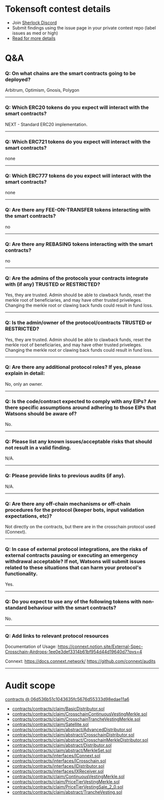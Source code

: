 
# Tokensoft contest details

- Join [Sherlock Discord](https://discord.gg/MABEWyASkp)
- Submit findings using the issue page in your private contest repo (label issues as med or high)
- [Read for more details](https://docs.sherlock.xyz/audits/watsons)

# Q&A

### Q: On what chains are the smart contracts going to be deployed?
Arbitrum, Optimism, Gnosis, Polygon
___

### Q: Which ERC20 tokens do you expect will interact with the smart contracts? 
NEXT - Standard ERC20 implementation.
___

### Q: Which ERC721 tokens do you expect will interact with the smart contracts? 
none
___

### Q: Which ERC777 tokens do you expect will interact with the smart contracts? 
none
___

### Q: Are there any FEE-ON-TRANSFER tokens interacting with the smart contracts?

no
___

### Q: Are there any REBASING tokens interacting with the smart contracts?

no
___

### Q: Are the admins of the protocols your contracts integrate with (if any) TRUSTED or RESTRICTED?
Yes, they are trusted. Admin should be able to clawback funds, reset the merkle root of beneficiaries, and may have other trusted priveleges. Changing the merkle root or clawing back funds could result in fund loss.
___

### Q: Is the admin/owner of the protocol/contracts TRUSTED or RESTRICTED?
Yes, they are trusted. Admin should be able to clawback funds, reset the merkle root of beneficiaries, and may have other trusted priveleges. Changing the merkle root or clawing back funds could result in fund loss.
___

### Q: Are there any additional protocol roles? If yes, please explain in detail:
No, only an owner.
___

### Q: Is the code/contract expected to comply with any EIPs? Are there specific assumptions around adhering to those EIPs that Watsons should be aware of?
No.
___

### Q: Please list any known issues/acceptable risks that should not result in a valid finding.
N/A.
___

### Q: Please provide links to previous audits (if any).
N/A.
___

### Q: Are there any off-chain mechanisms or off-chain procedures for the protocol (keeper bots, input validation expectations, etc)?
Not directly on the contracts, but there are in the crosschain protocol used (Connext).
___

### Q: In case of external protocol integrations, are the risks of external contracts pausing or executing an emergency withdrawal acceptable? If not, Watsons will submit issues related to these situations that can harm your protocol's functionality.
Yes.
___

### Q: Do you expect to use any of the following tokens with non-standard behaviour with the smart contracts?
No.
___

### Q: Add links to relevant protocol resources
Documentation of Usage: 
https://connext.notion.site/External-Spec-Crosschain-Airdrops-1ee0e3def3314b61bf954d44d19640d7?pvs=4

Connext: 
https://docs.connext.network/
https://github.com/connext/audits
___



# Audit scope


[contracts @ 06d536b51c1043635fc5676d55333d98edae11a6](https://github.com/SoftDAO/contracts/tree/06d536b51c1043635fc5676d55333d98edae11a6)
- [contracts/contracts/claim/BasicDistributor.sol](contracts/contracts/claim/BasicDistributor.sol)
- [contracts/contracts/claim/CrosschainContinuousVestingMerkle.sol](contracts/contracts/claim/CrosschainContinuousVestingMerkle.sol)
- [contracts/contracts/claim/CrosschainTrancheVestingMerkle.sol](contracts/contracts/claim/CrosschainTrancheVestingMerkle.sol)
- [contracts/contracts/claim/Satellite.sol](contracts/contracts/claim/Satellite.sol)
- [contracts/contracts/claim/abstract/AdvancedDistributor.sol](contracts/contracts/claim/abstract/AdvancedDistributor.sol)
- [contracts/contracts/claim/abstract/CrosschainDistributor.sol](contracts/contracts/claim/abstract/CrosschainDistributor.sol)
- [contracts/contracts/claim/abstract/CrosschainMerkleDistributor.sol](contracts/contracts/claim/abstract/CrosschainMerkleDistributor.sol)
- [contracts/contracts/claim/abstract/Distributor.sol](contracts/contracts/claim/abstract/Distributor.sol)
- [contracts/contracts/claim/abstract/MerkleSet.sol](contracts/contracts/claim/abstract/MerkleSet.sol)
- [contracts/contracts/interfaces/IConnext.sol](contracts/contracts/interfaces/IConnext.sol)
- [contracts/contracts/interfaces/ICrosschain.sol](contracts/contracts/interfaces/ICrosschain.sol)
- [contracts/contracts/interfaces/IDistributor.sol](contracts/contracts/interfaces/IDistributor.sol)
- [contracts/contracts/interfaces/IXReceiver.sol](contracts/contracts/interfaces/IXReceiver.sol)
- [contracts/contracts/claim/ContinuousVestingMerkle.sol](contracts/contracts/claim/ContinuousVestingMerkle.sol)
- [contracts/contracts/claim/PriceTierVestingMerkle.sol](contracts/contracts/claim/PriceTierVestingMerkle.sol)
- [contracts/contracts/claim/PriceTierVestingSale_2_0.sol](contracts/contracts/claim/PriceTierVestingSale_2_0.sol)
- [contracts/contracts/claim/abstract/TrancheVesting.sol](contracts/contracts/claim/abstract/TrancheVesting.sol)


